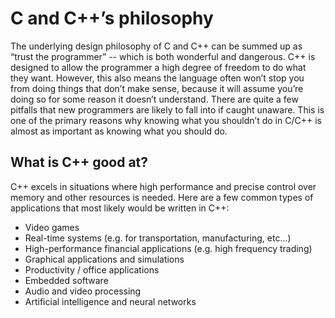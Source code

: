# C and C++’s philosophy

The underlying design philosophy of C and C++ can be summed up as “trust the programmer” -- which is both wonderful and dangerous. C++ is designed to allow the programmer a high degree of freedom to do what they want. However, this also means the language often won’t stop you from doing things that don’t make sense, because it will assume you’re doing so for some reason it doesn’t understand. There are quite a few pitfalls that new programmers are likely to fall into if caught unaware. This is one of the primary reasons why knowing what you shouldn’t do in C/C++ is almost as important as knowing what you should do.

##  What is C++ good at?

C++ excels in situations where high performance and precise control over memory and other resources is needed. Here are a few common types of applications that most likely would be written in C++:

- Video games
- Real-time systems (e.g. for transportation, manufacturing, etc…)
- High-performance financial applications (e.g. high frequency trading)
- Graphical applications and simulations
- Productivity / office applications
- Embedded software
- Audio and video processing
- Artificial intelligence and neural networks
